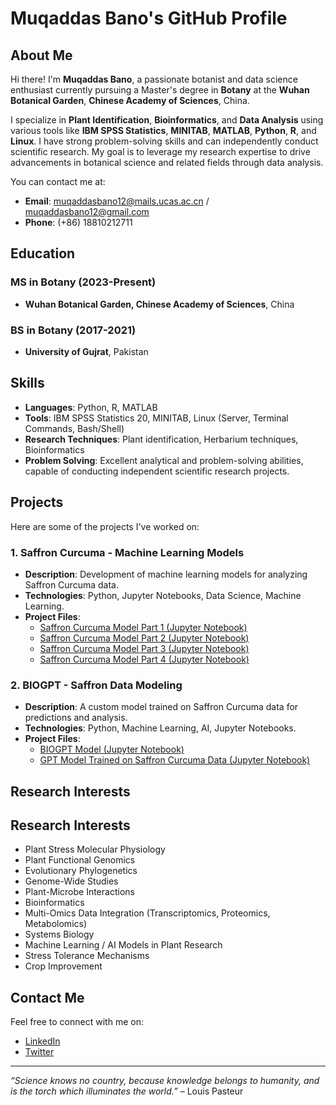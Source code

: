 # Muqaddas Bano's GitHub Profile

## About Me

Hi there! I'm **Muqaddas Bano**, a passionate botanist and data science enthusiast currently pursuing a Master's degree in **Botany** at the **Wuhan Botanical Garden**, **Chinese Academy of Sciences**, China.

I specialize in **Plant Identification**, **Bioinformatics**, and **Data Analysis** using various tools like **IBM SPSS Statistics**, **MINITAB**, **MATLAB**, **Python**, **R**, and **Linux**. I have strong problem-solving skills and can independently conduct scientific research. My goal is to leverage my research expertise to drive advancements in botanical science and related fields through data analysis.

You can contact me at:
- **Email**: muqaddasbano12@mails.ucas.ac.cn / muqaddasbano12@gmail.com
- **Phone**: (+86) 18810212711

## Education

### MS in Botany (2023-Present)
- **Wuhan Botanical Garden, Chinese Academy of Sciences**, China

### BS in Botany (2017-2021)
- **University of Gujrat**, Pakistan

## Skills
- **Languages**: Python, R, MATLAB
- **Tools**: IBM SPSS Statistics 20, MINITAB, Linux (Server, Terminal Commands, Bash/Shell)
- **Research Techniques**: Plant identification, Herbarium techniques, Bioinformatics
- **Problem Solving**: Excellent analytical and problem-solving abilities, capable of conducting independent scientific research projects.

## Projects

Here are some of the projects I've worked on:

### 1. **Saffron Curcuma - Machine Learning Models**
- **Description**: Development of machine learning models for analyzing Saffron Curcuma data.
- **Technologies**: Python, Jupyter Notebooks, Data Science, Machine Learning.
- **Project Files**: 
  - [Saffron Curcuma Model Part 1 (Jupyter Notebook)](https://github.com/Muqaddas-Bano/muqaddasbano.github.io/blob/81fc7dc4d0dfb8b03abe83a69fe900a151baf381/Machine_learning_Saffron_Project_part_1_with_outputs%20(1).ipynb)
  - [Saffron Curcuma Model Part 2 (Jupyter Notebook)](https://github.com/Muqaddas-Bano/muqaddasbano.github.io/blob/22261fa18e822c53ec78a0a3c8ee729db3582053/Machine_learning_Saffron_Project_part_2_with_outputs%20(1).ipynb)
  - [Saffron Curcuma Model Part 3 (Jupyter Notebook)](https://github.com/Muqaddas-Bano/muqaddasbano.github.io/blob/81fc7dc4d0dfb8b03abe83a69fe900a151baf381/Machine_learning_Saffron_Project_part_3_with_outputs%20(3).ipynb)
  - [Saffron Curcuma Model Part 4 (Jupyter Notebook)](https://github.com/Muqaddas-Bano/muqaddasbano.github.io/blob/81fc7dc4d0dfb8b03abe83a69fe900a151baf381/Machine_learning_Saffron_Project_part_4_with_outputs%20(1).ipynb)
  
### 2. **BIOGPT - Saffron Data Modeling**
- **Description**: A custom model trained on Saffron Curcuma data for predictions and analysis.
- **Technologies**: Python, Machine Learning, AI, Jupyter Notebooks.
- **Project Files**: 
  - [BIOGPT Model (Jupyter Notebook)](https://github.com/Muqaddas-Bano/muqaddasbano.github.io/blob/22261fa18e822c53ec78a0a3c8ee729db3582053/BIOGPT%20model%20trained%20on%20Saffron%20Data.ipynb)
  - [GPT Model Trained on Saffron Curcuma Data (Jupyter Notebook)](https://github.com/Muqaddas-Bano/muqaddasbano.github.io/blob/22261fa18e822c53ec78a0a3c8ee729db3582053/GPT%20model%20trained%20on%20Saffron%20Curcuma%20Data.ipynb)

## Research Interests
## Research Interests
- Plant Stress Molecular Physiology
- Plant Functional Genomics
- Evolutionary Phylogenetics
- Genome-Wide Studies
- Plant-Microbe Interactions
- Bioinformatics
- Multi-Omics Data Integration (Transcriptomics, Proteomics, Metabolomics)
- Systems Biology
- Machine Learning / AI Models in Plant Research
- Stress Tolerance Mechanisms
- Crop Improvement
  


## Contact Me
Feel free to connect with me on:
- [LinkedIn](https://www.linkedin.com/in/muqaddas-bano)
- [Twitter](https://x.com/muqaddasbano1)

---

*“Science knows no country, because knowledge belongs to humanity, and is the torch which illuminates the world.”* – Louis Pasteur

